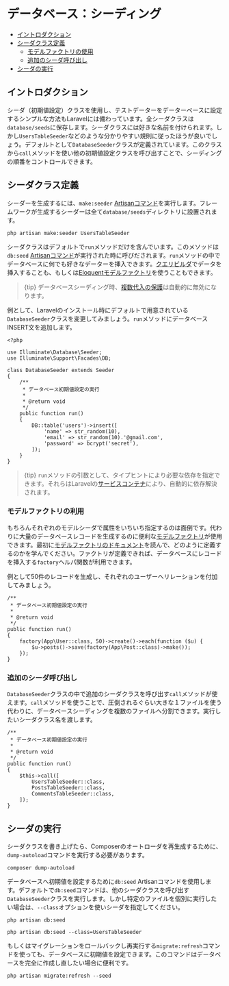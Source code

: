 # データベース：シーディング

- [イントロダクション](#introduction)
- [シーダクラス定義](#writing-seeders)
    - [モデルファクトリの使用](#using-model-factories)
    - [追加のシーダ呼び出し](#calling-additional-seeders)
- [シーダの実行](#running-seeders)

<a name="introduction"></a>
## イントロダクション

シーダ（初期値設定）クラスを使用し、テストデーターをデーターベースに設定するシンプルな方法もLaravelには備わっています。全シーダクラスは`database/seeds`に保存します。シーダクラスには好きな名前を付けられます。しかし`UsersTableSeeder`などのような分かりやすい規則に従ったほうが良いでしょう。デフォルトとして`DatabaseSeeder`クラスが定義されています。このクラスから`call`メソッドを使い他の初期値設定クラスを呼び出すことで、シーディングの順番をコントロールできます。

<a name="writing-seeders"></a>
## シーダクラス定義

シーダーを生成するには、`make:seeder` [Artisanコマンド](/docs/{{version}}/artisan)を実行します。フレームワークが生成するシーダーは全て`database/seeds`ディレクトリに設置されます。

    php artisan make:seeder UsersTableSeeder

シーダクラスはデフォルトで`run`メソッドだけを含んでいます。このメソッドは`db:seed` [Artisanコマンド](/docs/{{version}}/artisan)が実行された時に呼びだされます。`run`メソッドの中でデータベースに何でも好きなデーターを挿入できます。[クエリビルダ](/docs/{{version}}/queries)でデータを挿入することも、もしくは[Eloquentモデルファクトリ](/docs/{{version}}/database-testing#writing-factories)を使うこともできます。

> {tip} データベースシーディング時、[複数代入の保護](/docs/{{version}}/eloquent#mass-assignment)は自動的に無効になります。

例として、Laravelのインストール時にデフォルトで用意されている`DatabaseSeeder`クラスを変更してみましょう。`run`メソッドにデータベースINSERT文を追加します。

    <?php

    use Illuminate\Database\Seeder;
    use Illuminate\Support\Facades\DB;

    class DatabaseSeeder extends Seeder
    {
        /**
         * データベース初期値設定の実行
         *
         * @return void
         */
        public function run()
        {
            DB::table('users')->insert([
                'name' => str_random(10),
                'email' => str_random(10).'@gmail.com',
                'password' => bcrypt('secret'),
            ]);
        }
    }

> {tip} `run`メソッドの引数として、タイプヒントにより必要な依存を指定できます。それらはLaravelの[サービスコンテナ](/docs/{{version}}/container)により、自動的に依存解決されます。

<a name="using-model-factories"></a>
### モデルファクトリの利用

もちろんそれぞれのモデルシーダで属性をいちいち指定するのは面倒です。代わりに大量のデータベースレコードを生成するのに便利な[モデルファクトリ](/docs/{{version}}/database-testing#writing-factories)が使用できます。最初に[モデルファクトリのドキュメント](/docs/{{version}}/database-testing#writing-factories)を読んで、どのように定義するのかを学んでください。ファクトリが定義できれば、データベースにレコードを挿入する`factory`ヘルパ関数が利用できます。

例として50件のレコードを生成し、それぞれのユーザーへリレーションを付加してみましょう。

    /**
     * データベース初期値設定の実行
     *
     * @return void
     */
    public function run()
    {
        factory(App\User::class, 50)->create()->each(function ($u) {
            $u->posts()->save(factory(App\Post::class)->make());
        });
    }

<a name="calling-additional-seeders"></a>
### 追加のシーダ呼び出し

`DatabaseSeeder`クラスの中で追加のシーダクラスを呼び出す`call`メソッドが使えます。`call`メソッドを使うことで、圧倒されるぐらい大きな１ファイルを使う代わりに、データベースシーディングを複数のファイルへ分割できます。実行したいシーダクラス名を渡します。

    /**
     * データベース初期値設定の実行
     *
     * @return void
     */
    public function run()
    {
        $this->call([
            UsersTableSeeder::class,
            PostsTableSeeder::class,
            CommentsTableSeeder::class,
        ]);
    }

<a name="running-seeders"></a>
## シーダの実行

シーダクラスを書き上げたら、Composerのオートローダを再生成するために、`dump-autoload`コマンドを実行する必要があります。

    composer dump-autoload

データベースへ初期値を設定するために`db:seed` Artisanコマンドを使用します。デフォルトで`db:seed`コマンドは、他のシーダクラスを呼び出す`DatabaseSeeder`クラスを実行します。しかし特定のファイルを個別に実行したい場合は、`--class`オプションを使いシーダを指定してください。

    php artisan db:seed

    php artisan db:seed --class=UsersTableSeeder

もしくはマイグレーションをロールバックし再実行する`migrate:refresh`コマンドを使っても、データベースに初期値を設定できます。このコマンドはデータベースを完全に作成し直したい場合に便利です。

    php artisan migrate:refresh --seed
